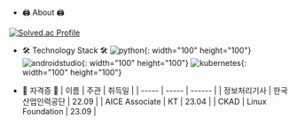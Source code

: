 - 🖨️ About 🖨️

[![Solved.ac Profile](http://mazassumnida.wtf/api/v2/generate_badge?boj=qmdlrhdfyd)](https://solved.ac/qmdlrhdfyd/)  

- 🛠️ Technology Stack 🛠️
![python](https://github.com/kimlohen/kimlohen/assets/30362867/b2d277b1-4a30-4a21-9fa9-964f80e03807){: width="100" height="100"}
![androidstudio](https://github.com/kimlohen/kimlohen/assets/30362867/5d16448c-6275-4a57-9c86-2cb186635555){: width="100" height="100"}
![kubernetes](https://github.com/kimlohen/kimlohen/assets/30362867/5a8818f4-0f2f-4a5e-92e2-b1fec11358be){: width="100" height="100"}

- 📄 자격증 📄
| 이름 | 주관 | 취득일 |
| ----- | ----- | ------ |
| 정보처리기사 | 한국산업인력공단 | 22.09 |
| AICE Associate | KT | 23.04 |
| CKAD | Linux Foundation | 23.09 |

<!--
**kimlohen/kimlohen** is a ✨ _special_ ✨ repository because its `README.md` (this file) appears on your GitHub profile.

Here are some ideas to get you started:

- 🔭 I’m currently working on ...
- 🌱 I’m currently learning ...
- 👯 I’m looking to collaborate on ...
- 🤔 I’m looking for help with ...
- 💬 Ask me about ...
- 📫 How to reach me: ...
- 😄 Pronouns: ...
- ⚡ Fun fact: ...
-->
